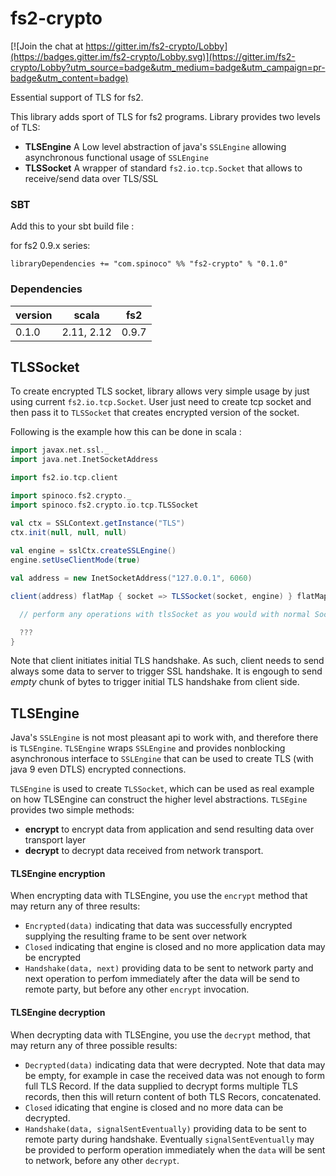 # fs2-crypto

[![Join the chat at https://gitter.im/fs2-crypto/Lobby](https://badges.gitter.im/fs2-crypto/Lobby.svg)](https://gitter.im/fs2-crypto/Lobby?utm_source=badge&utm_medium=badge&utm_campaign=pr-badge&utm_content=badge)

Essential support of TLS for fs2. 

This library adds sport of TLS for  fs2 programs. Library provides two levels of TLS: 

 - **TLSEngine** A Low level abstraction of java's `SSLEngine` allowing asynchronous functional usage of `SSLEngine`
 - **TLSSocket** A wrapper of standard `fs2.io.tcp.Socket` that allows to receive/send data over TLS/SSL
 
### SBT

Add this to your sbt build file :

for fs2 0.9.x series:

```
libraryDependencies += "com.spinoco" %% "fs2-crypto" % "0.1.0"
```

### Dependencies

version  |    scala  |   fs2   
---------|-----------|--------- 
0.1.0    | 2.11, 2.12| 0.9.7    
 
 
## TLSSocket

To create encrypted TLS socket, library allows very simple usage by just using current `fs2.io.tcp.Socket`. 
User just need to create tcp socket and then pass it to `TLSSocket` that creates encrypted version of the socket.

Following is the example how this can be done in scala : 

```scala
import javax.net.ssl._
import java.net.InetSocketAddress

import fs2.io.tcp.client

import spinoco.fs2.crypto._
import spinoco.fs2.crypto.io.tcp.TLSSocket

val ctx = SSLContext.getInstance("TLS")
ctx.init(null, null, null)
    
val engine = sslCtx.createSSLEngine()
engine.setUseClientMode(true) 

val address = new InetSocketAddress("127.0.0.1", 6060)

client(address) flatMap { socket => TLSSocket(socket, engine) } flatMap { tlsSocket =>

  // perform any operations with tlsSocket as you would with normal Socket. 

  ???   
}

```

Note that client initiates initial TLS handshake. As such, client needs to send always some data to server
to trigger SSL handshake. It is engough to send _empty_ chunk of bytes to trigger initial TLS handshake from client side. 

## TLSEngine

Java's `SSLEngine` is not most pleasant api to work with, and therefore there is `TLSEngine`. `TLSEngine` wraps `SSLEngine` and
provides nonblocking asynchronous interface to `SSLEngine` that can be used to create TLS (with java 9 even DTLS) encrypted 
connections. 

`TLSEngine` is used to create `TLSSocket`, which can be used as real example on how TLSEngine can construct the 
higher level abstractions. `TLSEgine` provides two simple methods: 

- **encrypt** to encrypt data from application and send resulting data over transport layer
- **decrypt** to decrypt data received from network transport. 

#### TLSEngine encryption 

When encrypting data with TLSEngine, you use the `encrypt` method that may return any of three results: 
 
 - `Encrypted(data)` indicating that data was successfully encrypted supplying the resulting frame to be sent over network
 - `Closed` indicating that engine is closed and no more application data may be encrypted 
 - `Handshake(data, next)` providing data to be sent to network party and next operation to perfom immediately after the data will 
 be send to remote party, but before any other `encrypt` invocation. 
 
 #### TLSEngine decryption
 
 When decrypting data with TLSEngine, you use the `decrypt` method, that may return any of three possible results: 
 
 - `Decrypted(data)` indicating data that were decrypted. Note that data may be empty, for example in case the received 
 data was not enough to form full TLS Record. If the data supplied to decrypt forms multiple TLS records, then this 
 will return content of both TLS Recors, concatenated. 
 - `Closed` idicating that engine is closed and no more data can be decrypted. 
 - `Handshake(data, signalSentEventually)` providing data to be sent to remote party during handshake. Eventually `signalSentEventually`
 may be provided to perform operation immediately when the `data` will be sent to network, before any other `decrypt`.  
  
 
 